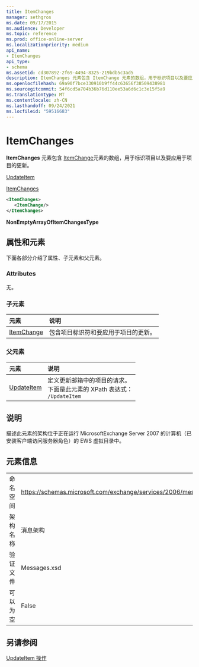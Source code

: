 ```yaml
---
title: ItemChanges
manager: sethgros
ms.date: 09/17/2015
ms.audience: Developer
ms.topic: reference
ms.prod: office-online-server
ms.localizationpriority: medium
api_name:
- ItemChanges
api_type:
- schema
ms.assetid: cd307892-2f69-4494-8325-219bdb5c3ad5
description: ItemChanges 元素包含 ItemChange 元素的数组，用于标识项目以及要应用于项目的更新。
ms.openlocfilehash: 69a90f7bce330910b9ff44c63656f38509438981
ms.sourcegitcommit: 54f6cd5a704b36b76d110ee53a6d6c1c3e15f5a9
ms.translationtype: MT
ms.contentlocale: zh-CN
ms.lasthandoff: 09/24/2021
ms.locfileid: "59516683"
---
```

# <a name="itemchanges"></a>ItemChanges

**ItemChanges** 元素包含 [ItemChange](itemchange.md)元素的数组，用于标识项目以及要应用于项目的更新。 
  
[UpdateItem](updateitem.md)
  
[ItemChanges](itemchanges.md)
  
```xml
<ItemChanges>
   <ItemChange/>
</ItemChanges>
```

 **NonEmptyArrayOfItemChangesType**
## <a name="attributes-and-elements"></a>属性和元素

下面各部分介绍了属性、子元素和父元素。
  
### <a name="attributes"></a>Attributes

无。
  
### <a name="child-elements"></a>子元素

|**元素**|**说明**|
|:-----|:-----|
|[ItemChange](itemchange.md) <br/> |包含项目标识符和要应用于项目的更新。  <br/> |
   
### <a name="parent-elements"></a>父元素

|**元素**|**说明**|
|:-----|:-----|
|[UpdateItem](updateitem.md) <br/> |定义更新邮箱中的项目的请求。  <br/> 下面是此元素的 XPath 表达式：   <br/>  `/UpdateItem` <br/> |
   
## <a name="remarks"></a>说明

描述此元素的架构位于正在运行 MicrosoftExchange Server 2007 的计算机（已安装客户端访问服务器角色）的 EWS 虚拟目录中。
  
## <a name="element-information"></a>元素信息

|||
|:-----|:-----|
|命名空间  <br/> |https://schemas.microsoft.com/exchange/services/2006/messages  <br/> |
|架构名称  <br/> |消息架构  <br/> |
|验证文件  <br/> |Messages.xsd  <br/> |
|可以为空  <br/> |False  <br/> |
   
## <a name="see-also"></a>另请参阅



[UpdateItem 操作](updateitem-operation.md)

